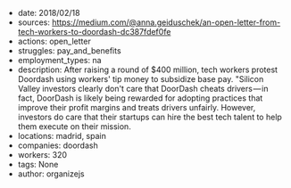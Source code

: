 - date: 2018/02/18
- sources: https://medium.com/@anna.geiduschek/an-open-letter-from-tech-workers-to-doordash-dc387fdef0fe
- actions: open_letter
- struggles: pay_and_benefits
- employment_types: na
- description: After raising a round of $400 million, tech workers protest Doordash using workers' tip money to subsidize base pay. "Silicon Valley investors clearly don't care that DoorDash cheats drivers — in fact, DoorDash is likely being rewarded for adopting practices that improve their profit margins and treats drivers unfairly. However, investors do care that their startups can hire the best tech talent to help them execute on their mission.
- locations: madrid, spain
- companies: doordash
- workers: 320
- tags: None
- author: organizejs
